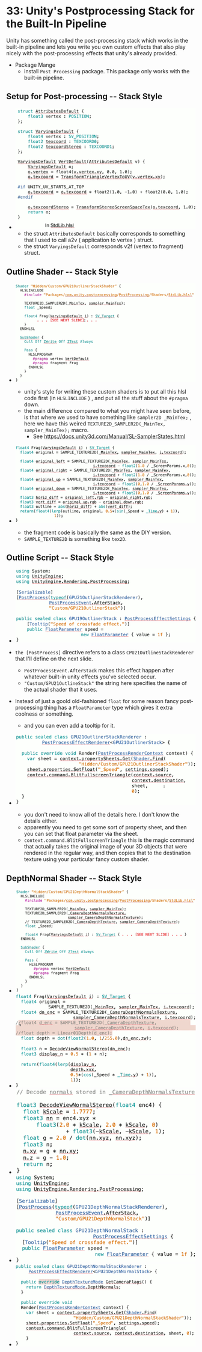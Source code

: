 
# 33: Unity's Postprocessing Stack for the Built-In Pipeline

Unity has something called the post-processing stack which works in the built-in pipeline and lets you write you own custom effects that also play nicely with the post-processing effects that unity's already provided.

- Package Mange 
    - install `Post Processing` package. This package only works with the built-in pipeline.


## Setup for Post-processing -- Stack Style

- ![](../imgs/gpu_postproc_stack_1.png)
    - the struct `AttributesDefault` basically corresponds to something that I used to call a2v ( application to vertex ) struct.
    - the struct `VaryingsDefault` corresponds v2f (vertex to fragment) struct.


## Outline Shader -- Stack Style 

- ![](../imgs/gpu_postproc_stack_outline_1.png)
    - unity's style for writing these custom shaders is to put all this hlsl code first (in `HLSLINCLUDE` ) , and put all the stuff about the `#pragma` down.
    - the main difference compared to what you might have seen before, is that where we used to have something like `sampler2D _MainTex;` , here we have this weired `TEXTURE2D_SAMPLER2D(_MainTex, sampler_MainTex);` macro. 
        - See  https://docs.unity3d.com/Manual/SL-SamplerStates.html

- ![](../imgs/gpu_postproc_stack_outline_2.png)
    - the fragment code is basically the same as the DIY version.
    - `SAMPLE_TEXTURE2D`  is something like `tex2D`.


## Outline Script -- Stack Style

- ![](../imgs/gpu_postproc_stack_outline_cs_1.png)
- `the [PostProcess]` directive refers to a class `CPU21OutlineStackRenderer` that I'll define on the next slide.
    - `PostProcessEvent.AfterStack` makes this effect happen after whatever built-in unity effects you've selected occur.
    - `"Custom/GPU21OutlineStack"` the string here specifies the name of the actual shader that it uses.
- Instead of just a goold old-fashioned `float` for some reason fancy post-processing thing has a `FloatParameter` type which gives it extra coolness or something.
    - and you can even add a tooltip for it. 

- ![](../imgs/gpu_postproc_stack_outline_cs_2.png)
    - you don't need to know all of the details here. I don't know the details either.
    - apparently you need to get some sort of property sheet, and then you can set that float parameter via the sheet.
    - `context.command.BlitFullscreenTriangle` this is the magic command that actually takes the original image of your 3D objects that were rendered in the regular way, and then copies that to the destination texture using your particular fancy custom shader.


## DepthNormal Shader  -- Stack Style

- ![](../imgs/gpu_postproc_stack_depthnormal_1.png)
- ![](../imgs/gpu_postproc_stack_depthnormal_2.png)
- ![](../imgs/gpu_postproc_stack_depthnormal_3.png)
- ![](../imgs/gpu_postproc_stack_depthnormal_4.png)
- ![](../imgs/gpu_postproc_stack_depthnormal_5.png)



